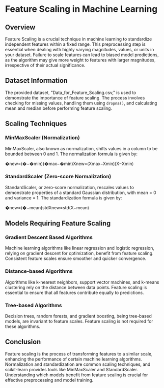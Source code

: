 # Feature Scaling in Machine Learning

## Overview

Feature Scaling is a crucial technique in machine learning to standardize independent features within a fixed range. This preprocessing step is essential when dealing with highly varying magnitudes, values, or units in your dataset. Failure to scale features can lead to biased model predictions, as the algorithm may give more weight to features with larger magnitudes, irrespective of their actual significance.

## Dataset Information

The provided dataset, "Data_for_Feature_Scaling.csv," is used to demonstrate the importance of feature scaling. The process involves checking for missing values, handling them using `dropna()`, and calculating mean and median before performing feature scaling.

## Scaling Techniques

### MinMaxScaler (Normalization)

MinMaxScaler, also known as normalization, shifts values in a column to be bounded between 0 and 1. The normalization formula is given by:

�new=(�−�min)(�max−�min)Xnew​=(Xmax​−Xmin​)(X−Xmin​)​

### StandardScaler (Zero-score Normalization)

StandardScaler, or zero-score normalization, rescales values to demonstrate properties of a standard Gaussian distribution, with mean = 0 and variance = 1. The standardization formula is given by:

�new=(�−mean)stdXnew​=std(X−mean)​

## Models Requiring Feature Scaling

### Gradient Descent Based Algorithms

Machine learning algorithms like linear regression and logistic regression, relying on gradient descent for optimization, benefit from feature scaling. Consistent feature scales ensure smoother and quicker convergence.

### Distance-based Algorithms

Algorithms like k-nearest neighbors, support vector machines, and k-means clustering rely on the distance between data points. Feature scaling is essential to ensure that all features contribute equally to predictions.

### Tree-based Algorithms

Decision trees, random forests, and gradient boosting, being tree-based models, are invariant to feature scales. Feature scaling is not required for these algorithms.

## Conclusion

Feature scaling is the process of transforming features to a similar scale, enhancing the performance of certain machine learning algorithms. Normalization and standardization are common scaling techniques, and scikit-learn provides tools like MinMaxScaler and StandardScaler. Understanding which models benefit from feature scaling is crucial for effective preprocessing and model training.